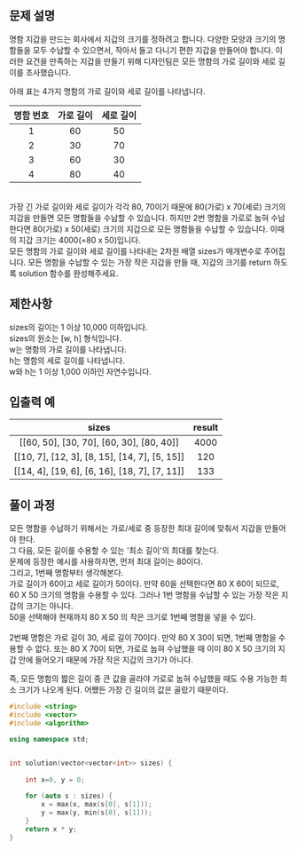 ## 문제 설명
명함 지갑을 만드는 회사에서 지갑의 크기를 정하려고 합니다. 다양한 모양과 크기의 명함들을 모두 수납할 수 있으면서, 작아서 들고 다니기 편한 지갑을 만들어야 합니다. 이러한 요건을 만족하는 지갑을 만들기 위해 디자인팀은 모든 명함의 가로 길이와 세로 길이를 조사했습니다.<br>

아래 표는 4가지 명함의 가로 길이와 세로 길이를 나타냅니다.<br>

| 명함 번호	| 가로 길이	| 세로 길이 |
|:--------:|:----------:|:----------:|
| 1	| 60 | 50 |
| 2	| 30 | 70 |
| 3	| 60 | 30 |
| 4 |	80 | 40 |
<br>
가장 긴 가로 길이와 세로 길이가 각각 80, 70이기 때문에 80(가로) x 70(세로) 크기의 지갑을 만들면 모든 명함들을 수납할 수 있습니다. 하지만 2번 명함을 가로로 눕혀 수납한다면 80(가로) x 50(세로) 크기의 지갑으로 모든 명함들을 수납할 수 있습니다. 이때의 지갑 크기는 4000(=80 x 50)입니다.
<br>
모든 명함의 가로 길이와 세로 길이를 나타내는 2차원 배열 sizes가 매개변수로 주어집니다. 모든 명함을 수납할 수 있는 가장 작은 지갑을 만들 때, 지갑의 크기를 return 하도록 solution 함수를 완성해주세요.

## 제한사항
sizes의 길이는 1 이상 10,000 이하입니다.<br>
sizes의 원소는 [w, h] 형식입니다.<br>
w는 명함의 가로 길이를 나타냅니다.<br>
h는 명함의 세로 길이를 나타냅니다.<br>
w와 h는 1 이상 1,000 이하인 자연수입니다.<br>
## 입출력 예
| sizes	| result |
|:-------:|:-------:|
| [[60, 50], [30, 70], [60, 30], [80, 40]] | 4000 |
| [[10, 7], [12, 3], [8, 15], [14, 7], [5, 15]] |	120 |
| [[14, 4], [19, 6], [6, 16], [18, 7], [7, 11]] |	133 |

## 풀이 과정
모든 명함을 수납하기 위해서는 가로/세로 중 등장한 최대 길이에 맞춰서 지갑을 만들어야 한다.<br>
그 다음, 모든 길이를 수용할 수 있는 '최소 길이'의 최대를 찾는다.<br>
문제에 등장한 예시를 사용하자면, 먼저 최대 길이는 80이다. <br>
그리고, 1번째 명함부터 생각해본다.<br>
가로 길이가 60이고 세로 길이가 50이다. 만약 60을 선택한다면 80 X 60이 되므로, 60 X 50 크기의 명함을 수용할 수 있다. 그러나 1번 명함을 수납할 수 있는 가장 작은 지갑의 크기는 아니다.<br>
50을 선택해야 현재까지 80 X 50 의 작은 크기로 1번째 명함을 넣을 수 있다.<br>
<br>
2번째 명함은 가로 길이 30, 세로 길이 70이다. 
만약 80 X 30이 되면, 1번째 명함을 수용할 수 없다. 또는 80 X 70이 되면, 가로로 눕혀 수납했을 때 이미 80 X 50 크기의 지갑 안에 들어오기 때문에 가장 작은 지갑의 크기가 아니다.<br>

즉, 모든 명함의 짧은 길이 중 큰 값을 골라야 가로로 눕혀 수납했을 때도 수용 가능한 최소 크기가 나오게 된다. 어쨌든 가장 긴 길이의 값은 골랐기 때문이다.<br>
```C++
#include <string>
#include <vector>
#include <algorithm>

using namespace std;


int solution(vector<vector<int>> sizes) {
    
    int x=0, y = 0;
    
    for (auto s : sizes) {
        x = max(x, max(s[0], s[1]));
        y = max(y, min(s[0], s[1]));
    }
	return x * y;
}
```
